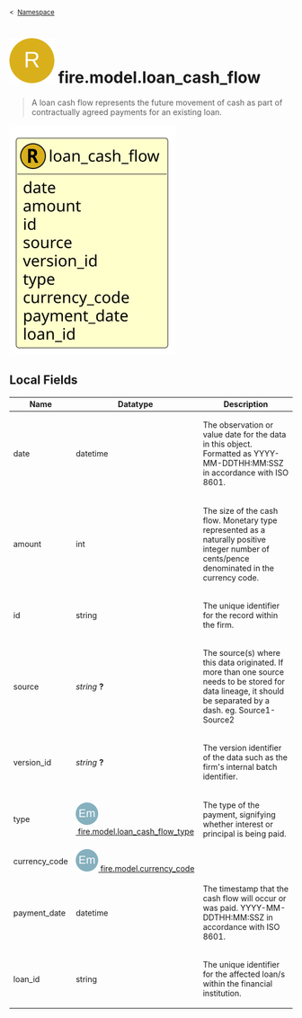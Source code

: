 <sub>&lt;&nbsp; [Namespace](index.md)</sub>
# <img src='images/recordType-lg.svg'/> fire.model.loan_cash_flow
>  
>A loan cash flow represents the future movement of cash as part of contractually agreed payments for an existing loan.
> 
<img src='images/fire.model.loan_cash_flow.svg'/>


## Local Fields

<table >
  <thead>
    <tr>
      <th>Name</th>
      <th>Datatype</th>
      <th>Description</th>
    </tr>
  </thead>
  <tbody>
    <tr>
        <td>date</td>
        <td>datetime</td>
        <td><p>The observation or value date for the data in this object. Formatted as YYYY-MM-DDTHH:MM:SSZ in accordance with ISO 8601.</p>
</td>
    </tr>
    <tr>
        <td>amount</td>
        <td>int</td>
        <td><p>The size of the cash flow. Monetary type represented as a naturally positive integer number of cents/pence denominated in the currency code.</p>
</td>
    </tr>
    <tr>
        <td>id</td>
        <td>string</td>
        <td><p>The unique identifier for the record within the firm.</p>
</td>
    </tr>
    <tr>
        <td>source</td>
        <td><i>string</i> <b>?</b></td>
        <td><p>The source(s) where this data originated. If more than one source needs to be stored for data lineage, it should be separated by a dash. eg. Source1-Source2</p>
</td>
    </tr>
    <tr>
        <td>version_id</td>
        <td><i>string</i> <b>?</b></td>
        <td><p>The version identifier of the data such as the firm's internal batch identifier.</p>
</td>
    </tr>
    <tr>
        <td>type</td>
        <td><a href='UDT-fire.model.loan_cash_flow_type.html'><img src='images/enumType.svg'/>&nbsp;fire.model.loan_cash_flow_type</a></td>
        <td><p>The type of the payment, signifying whether interest or principal is being paid.</p>
</td>
    </tr>
    <tr>
        <td>currency_code</td>
        <td><a href='UDT-fire.model.currency_code.html'><img src='images/enumType.svg'/>&nbsp;fire.model.currency_code</a></td>
        <td></td>
    </tr>
    <tr>
        <td>payment_date</td>
        <td>datetime</td>
        <td><p>The timestamp that the cash flow will occur or was paid. YYYY-MM-DDTHH:MM:SSZ in accordance with ISO 8601.</p>
</td>
    </tr>
    <tr>
        <td>loan_id</td>
        <td>string</td>
        <td><p>The unique identifier for the affected loan/s within the financial institution.</p>
</td>
    </tr>

  </tbody>
</table>
      
